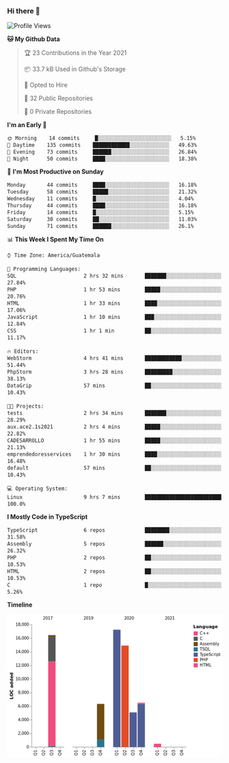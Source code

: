 ### Hi there 👋

<!--
**floresvfer/floresvfer** is a ✨ _special_ ✨ repository because its `README.md` (this file) appears on your GitHub profile.

Here are some ideas to get you started:

- 🔭 I’m currently working on ...
- 🌱 I’m currently learning ...
- 👯 I’m looking to collaborate on ...
- 🤔 I’m looking for help with ...
- 💬 Ask me about ...
- 📫 How to reach me: ...
- 😄 Pronouns: ...
- ⚡ Fun fact: ...
-->

<!--START_SECTION:waka-->
![Profile Views](http://img.shields.io/badge/Profile%20Views-0-blue)

**🐱 My Github Data** 

> 🏆 23 Contributions in the Year 2021
 > 
> 📦 33.7 kB Used in Github's Storage 
 > 
> 💼 Opted to Hire
 > 
> 📜 32 Public Repositories 
 > 
> 🔑 0 Private Repositories  
 > 
**I'm an Early 🐤** 

```text
🌞 Morning    14 commits     █░░░░░░░░░░░░░░░░░░░░░░░░   5.15% 
🌆 Daytime    135 commits    ████████████░░░░░░░░░░░░░   49.63% 
🌃 Evening    73 commits     ██████░░░░░░░░░░░░░░░░░░░   26.84% 
🌙 Night      50 commits     ████░░░░░░░░░░░░░░░░░░░░░   18.38%

```
📅 **I'm Most Productive on Sunday** 

```text
Monday       44 commits     ████░░░░░░░░░░░░░░░░░░░░░   16.18% 
Tuesday      58 commits     █████░░░░░░░░░░░░░░░░░░░░   21.32% 
Wednesday    11 commits     █░░░░░░░░░░░░░░░░░░░░░░░░   4.04% 
Thursday     44 commits     ████░░░░░░░░░░░░░░░░░░░░░   16.18% 
Friday       14 commits     █░░░░░░░░░░░░░░░░░░░░░░░░   5.15% 
Saturday     30 commits     ██░░░░░░░░░░░░░░░░░░░░░░░   11.03% 
Sunday       71 commits     ██████░░░░░░░░░░░░░░░░░░░   26.1%

```


📊 **This Week I Spent My Time On** 

```text
⌚︎ Time Zone: America/Guatemala

💬 Programming Languages: 
SQL                      2 hrs 32 mins       ███████░░░░░░░░░░░░░░░░░░   27.84% 
PHP                      1 hr 53 mins        █████░░░░░░░░░░░░░░░░░░░░   20.76% 
HTML                     1 hr 33 mins        ████░░░░░░░░░░░░░░░░░░░░░   17.06% 
JavaScript               1 hr 10 mins        ███░░░░░░░░░░░░░░░░░░░░░░   12.84% 
CSS                      1 hr 1 min          ██░░░░░░░░░░░░░░░░░░░░░░░   11.17%

🔥 Editors: 
WebStorm                 4 hrs 41 mins       ████████████░░░░░░░░░░░░░   51.44% 
PhpStorm                 3 hrs 28 mins       █████████░░░░░░░░░░░░░░░░   38.13% 
DataGrip                 57 mins             ██░░░░░░░░░░░░░░░░░░░░░░░   10.43%

🐱‍💻 Projects: 
tests                    2 hrs 34 mins       ███████░░░░░░░░░░░░░░░░░░   28.29% 
aux.ace2.1s2021          2 hrs 4 mins        █████░░░░░░░░░░░░░░░░░░░░   22.82% 
CADESARROLLO             1 hr 55 mins        █████░░░░░░░░░░░░░░░░░░░░   21.13% 
emprendedoresservices    1 hr 30 mins        ████░░░░░░░░░░░░░░░░░░░░░   16.48% 
default                  57 mins             ██░░░░░░░░░░░░░░░░░░░░░░░   10.43%

💻 Operating System: 
Linux                    9 hrs 7 mins        █████████████████████████   100.0%

```

**I Mostly Code in TypeScript** 

```text
TypeScript               6 repos             ████████░░░░░░░░░░░░░░░░░   31.58% 
Assembly                 5 repos             ██████░░░░░░░░░░░░░░░░░░░   26.32% 
PHP                      2 repos             ██░░░░░░░░░░░░░░░░░░░░░░░   10.53% 
HTML                     2 repos             ██░░░░░░░░░░░░░░░░░░░░░░░   10.53% 
C                        1 repo              █░░░░░░░░░░░░░░░░░░░░░░░░   5.26%

```


**Timeline**

![Chart not found](https://raw.githubusercontent.com/floresvfer/floresvfer/main/charts/bar_graph.png) 


<!--END_SECTION:waka-->
